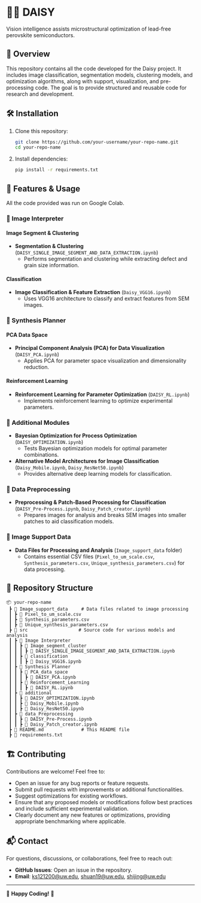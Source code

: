 # 🔬🧪 DAISY

Vision intelligence assists microstructural optimization of lead-free perovskite semiconductors.

## 📌 Overview

This repository contains all the code developed for the Daisy project. It includes image classification, segmentation models, clustering models, and optimization algorithms, along with support, visualization, and pre-processing code. The goal is to provide structured and reusable code for research and development.

## 🛠 Installation

1. Clone this repository:
   ```sh
   git clone https://github.com/your-username/your-repo-name.git
   cd your-repo-name
   ```
2. Install dependencies:
   ```sh
   pip install -r requirements.txt
   ```

## 🚀 Features & Usage

All the code provided was run on Google Colab.

### 📂 Image Interpreter

#### Image Segment & Clustering
- **Segmentation & Clustering** (`DAISY_SINGLE_IMAGE_SEGMENT_AND_DATA_EXTRACTION.ipynb`)
  - Performs segmentation and clustering while extracting defect and grain size information.

#### Classification
- **Image Classification & Feature Extraction** (`Daisy_VGG16.ipynb`)
  - Uses VGG16 architecture to classify and extract features from SEM images.

### 📂 Synthesis Planner

#### PCA Data Space
- **Principal Component Analysis (PCA) for Data Visualization** (`DAISY_PCA.ipynb`)
  - Applies PCA for parameter space visualization and dimensionality reduction.

#### Reinforcement Learning
- **Reinforcement Learning for Parameter Optimization** (`DAISY_RL.ipynb`)
  - Implements reinforcement learning to optimize experimental parameters.

### 📂 Additional Modules

- **Bayesian Optimization for Process Optimization** (`DAISY_OPTIMIZATION.ipynb`)
  - Tests Bayesian optimization models for optimal parameter combinations.
- **Alternative Model Architectures for Image Classification** (`Daisy_Mobile.ipynb`, `Daisy_ResNet50.ipynb`)
  - Provides alternative deep learning models for classification.

### 📂 Data Preprocessing

- **Preprocessing & Patch-Based Processing for Classification** (`DAISY_Pre-Process.ipynb`, `Daisy_Patch_creator.ipynb`)
  - Prepares images for analysis and breaks SEM images into smaller patches to aid classification models.

### 📂 Image Support Data

- **Data Files for Processing and Analysis** (`Image_support_data` folder)
  - Contains essential CSV files (`Pixel_to_um_scale.csv`, `Synthesis_parameters.csv`, `Unique_synthesis_parameters.csv`) for data processing.

## 📂 Repository Structure
```plaintext
📦 your-repo-name
 ┣ 📂 Image_support_data     # Data files related to image processing
 ┃ ┣ 📜 Pixel_to_um_scale.csv
 ┃ ┣ 📜 Synthesis_parameters.csv
 ┃ ┣ 📜 Unique_synthesis_parameters.csv
 ┣ 📂 src                   # Source code for various models and analysis
 ┃ ┣ 📂 Image Interpreter
 ┃ ┃ ┣ 📂 Image_segment_cluster
 ┃ ┃ ┃ ┣ 📜 DAISY_SINGLE_IMAGE_SEGMENT_AND_DATA_EXTRACTION.ipynb
 ┃ ┃ ┣ 📂 classification
 ┃ ┃ ┃ ┣ 📜 Daisy_VGG16.ipynb
 ┃ ┣ 📂 Synthesis Planner
 ┃ ┃ ┣ 📂 PCA_data_space
 ┃ ┃ ┃ ┣ 📜 DAISY_PCA.ipynb
 ┃ ┃ ┣ 📂 Reinforcement_Learning
 ┃ ┃ ┃ ┣ 📜 DAISY_RL.ipynb
 ┃ ┣ 📂 additional
 ┃ ┃ ┣ 📜 DAISY_OPTIMIZATION.ipynb
 ┃ ┃ ┣ 📜 Daisy_Mobile.ipynb
 ┃ ┃ ┣ 📜 Daisy_ResNet50.ipynb
 ┃ ┣ 📂 data_Preprocessing
 ┃ ┃ ┣ 📜 DAISY_Pre-Process.ipynb
 ┃ ┃ ┣ 📜 Daisy_Patch_creator.ipynb
 ┣ 📜 README.md              # This README file
 ┣ 📜 requirements.txt
```

## 🏗 Contributing

Contributions are welcome! Feel free to:

- Open an issue for any bug reports or feature requests.
- Submit pull requests with improvements or additional functionalities.
- Suggest optimizations for existing workflows.
- Ensure that any proposed models or modifications follow best practices and include sufficient experimental validation.
- Clearly document any new features or optimizations, providing appropriate benchmarking where applicable.

## 📬 Contact

For questions, discussions, or collaborations, feel free to reach out:

- **GitHub Issues**: Open an issue in the repository.
- **Email**: [ks121200@uw.edu](mailto:ks121200@uw.edu), [shuan19@uw.edu](mailto:shuan19@uw.edu), [shijing@uw.edu](mailto:shijing@uw.edu)

---

🚀 **Happy Coding!** 🎯


